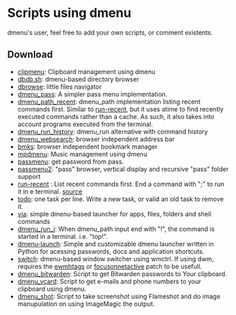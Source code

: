 Scripts using dmenu
===================
dmenu's user, feel free to add your own scripts, or comment existents.

Download
--------
* [clipmenu](https://github.com/cdown/clipmenu): Clipboard management using dmenu
* [dbdb.sh](dbdb.sh): dmenu-based directory browser
* [dbrowse](https://github.com/clamiax/scripts/blob/master/src/dbrowse):
  little files navigator
* [dmenu_pass](http://efe.kim/files/scripts/dmenu_pass): A simpler pass menu
  implementation.
* [dmenu\_path\_recent](https://github.com/ema/dotfiles/blob/master/bin/dmenu_path):
  dmenu_path implementation listing recent commands first. Similar to
  [run-recent](run-recent), but it uses atime to find recently executed commands
  rather than a cache. As such, it also takes into account programs executed from
  the terminal.
* [dmenu\_run\_history](dmenu_run_with_command_history):
  dmenu_run alternative with command history
* [dmenu_websearch](http://efe.kim/files/scripts/dmenu_websearch):
  browser independent address bar
* [bmks](bmks): browser independent bookmark manager
* [mpdmenu](https://github.com/cdown/mpdmenu): Music management using
  dmenu
* [passmenu](http://git.zx2c4.com/password-store/tree/contrib/dmenu):
  get password from pass.
* [passmenu2](passmenu2): "pass" browser, vertical display and recursive
  "pass" folder support
* [run-recent](run-recent) : List recent commands first. End a command
  with ";" to run it in e terminal.
  [source](https://bbs.archlinux.org/viewtopic.php?id=56646&p=12)
* [todo](todo): one task per line. Write a new task, or valid an old task to
  remove it.
* [via](https://github.com/xalexalex/via): simple dmenu-based launcher for apps,
  files, folders and shell commands
* [dmenu\_run\_i](./dmenu_run_i): When dmenu_path input end with "!", the
command is started in a terminal. i.e. "top!".
* [dmenu-launch](https://github.com/fsilveir/dmenu-launch): Simple and customizable
dmenu launcher written in Python for acessing passwords, docs and application shortcuts.
* [switch](switch): dmenu-based window switcher using wmctrl. If using dwm, requires the [ewmhtags](https://dwm.suckless.org/patches/ewmhtags/) or [focusonnetactive](//dwm.suckless.org/patches/focusonnetactive/) patch to be usefull.
* [dmenu_bitwarden](https://gitlab.com/patriktrefil/dmenu-bitwarden): Script to get Bitwarden passwords to Your clipboard.
* [dmenu_vcard](https://github.com/PatrikTrefil/dmenu_vcard): Script to get e-mails and phone numbers to your clipboard using dmenu.
* [dmenu_shot](https://codeberg.org/mehrad/dmenu_shot): Script to take screenshot using Flameshot and do image manupulation on using ImageMagic the output.
